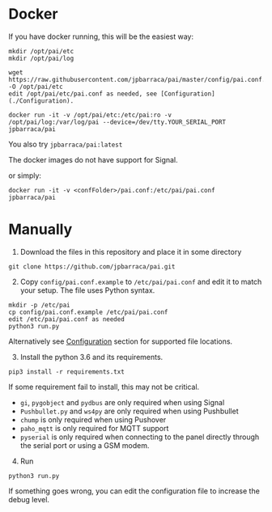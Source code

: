 # Docker

If you have docker running, this will be the easiest way:
```
mkdir /opt/pai/etc
mkdir /opt/pai/log

wget https://raw.githubusercontent.com/jpbarraca/pai/master/config/pai.conf.example -O /opt/pai/etc
edit /opt/pai/etc/pai.conf as needed, see [Configuration](./Configuration).

docker run -it -v /opt/pai/etc:/etc/pai:ro -v /opt/pai/log:/var/log/pai --device=/dev/tty.YOUR_SERIAL_PORT jpbarraca/pai
```
You also try ```jpbarraca/pai:latest```

The docker images do not have support for Signal.

or simply:

```
docker run -it -v <confFolder>/pai.conf:/etc/pai/pai.conf jpbarraca/pai
```

# Manually

1.  Download the files in this repository and place it in some directory
```
git clone https://github.com/jpbarraca/pai.git
```

2.  Copy ```config/pai.conf.example``` to ```/etc/pai/pai.conf``` and edit it to match your setup. The file uses Python syntax.
```
mkdir -p /etc/pai
cp config/pai.conf.example /etc/pai/pai.conf
edit /etc/pai/pai.conf as needed
python3 run.py
```

Alternatively see [Configuration](./Configuration) section for supported file locations.

3.  Install the python 3.6 and its requirements.
```
pip3 install -r requirements.txt
```

If some requirement fail to install, this may not be critical.
* ```gi```, ```pygobject``` and ```pydbus``` are only required when using Signal
* ```Pushbullet.py``` and ```ws4py``` are only required when using Pushbullet
* ```chump``` is only required when using Pushover
* ```paho_mqtt``` is only required for MQTT support
* ```pyserial``` is only required when connecting to the panel directly through the serial port or using a GSM modem.

4. Run
```
python3 run.py
```

If something goes wrong, you can edit the configuration file to increase the debug level.